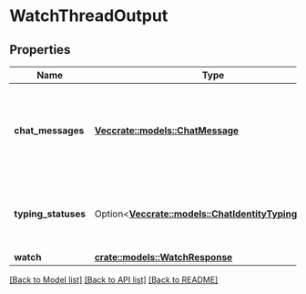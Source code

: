 # WatchThreadOutput

## Properties

Name | Type | Description | Notes
------------ | ------------- | ------------- | -------------
**chat_messages** | [**Vec<crate::models::ChatMessage>**](ChatMessage.md) | All messages new messages posted to this thread. Ordered old to new. | 
**typing_statuses** | Option<[**Vec<crate::models::ChatIdentityTypingStatus>**](ChatIdentityTypingStatus.md)> | All identities that are currently typing in this thread. | [optional]
**watch** | [**crate::models::WatchResponse**](WatchResponse.md) |  | 

[[Back to Model list]](../README.md#documentation-for-models) [[Back to API list]](../README.md#documentation-for-api-endpoints) [[Back to README]](../README.md)


